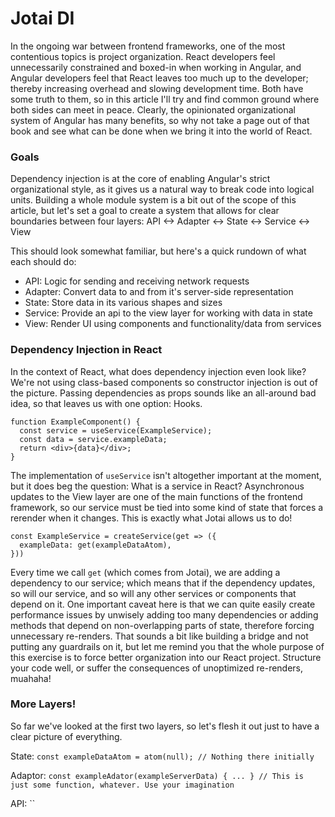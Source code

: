 # Jotai DI

In the ongoing war between frontend frameworks, one of the most contentious topics is project organization. React developers feel unnecessarily constrained and boxed-in when working in Angular, and Angular developers feel that React leaves too much up to the developer; thereby increasing overhead and slowing development time. Both have some truth to them, so in this article I'll try and find common ground where both sides can meet in peace. Clearly, the opinionated organizational system of Angular has many benefits, so why not take a page out of that book and see what can be done when we bring it into the world of React.

### Goals

Dependency injection is at the core of enabling Angular's strict organizational style, as it gives us a natural way to break code into logical units. Building a whole module system is a bit out of the scope of this article, but let's set a goal to create a system that allows for clear boundaries between four layers:
API <-> Adapter <-> State <-> Service <-> View

This should look somewhat familiar, but here's a quick rundown of what each should do:
- API: Logic for sending and receiving network requests
- Adapter: Convert data to and from it's server-side representation
- State: Store data in its various shapes and sizes
- Service: Provide an api to the view layer for working with data in state
- View: Render UI using components and functionality/data from services

### Dependency Injection in React

In the context of React, what does dependency injection even look like? We're not using class-based components so constructor injection is out of the picture. Passing dependencies as props sounds like an all-around bad idea, so that leaves us with one option: Hooks.

```
function ExampleComponent() {
  const service = useService(ExampleService);
  const data = service.exampleData;
  return <div>{data}</div>;
}
```

The implementation of `useService` isn't altogether important at the moment, but it does beg the question: What is a service in React? Asynchronous updates to the View layer are one of the main functions of the frontend framework, so our service must be tied into some kind of state that forces a rerender when it changes. This is exactly what Jotai allows us to do!

```
const ExampleService = createService(get => ({
  exampleData: get(exampleDataAtom),
}))
```

Every time we call `get` (which comes from Jotai), we are adding a dependency to our service; which means that if the dependency updates, so will our service, and so will any other services or components that depend on it. One important caveat here is that we can quite easily create performance issues by unwisely adding too many dependencies or adding methods that depend on non-overlapping parts of state, therefore forcing unnecessary re-renders. That sounds a bit like building a bridge and not putting any guardrails on it, but let me remind you that the whole purpose of this exercise is to force better organization into our React project. Structure your code well, or suffer the consequences of unoptimized re-renders, muahaha!

### More Layers!

So far we've looked at the first two layers, so let's flesh it out just to have a clear picture of everything.

State:
`const exampleDataAtom = atom(null); // Nothing there initially`

Adaptor:
`const exampleAdator(exampleServerData) { ... } // This is just some function, whatever. Use your imagination`

API:
``
